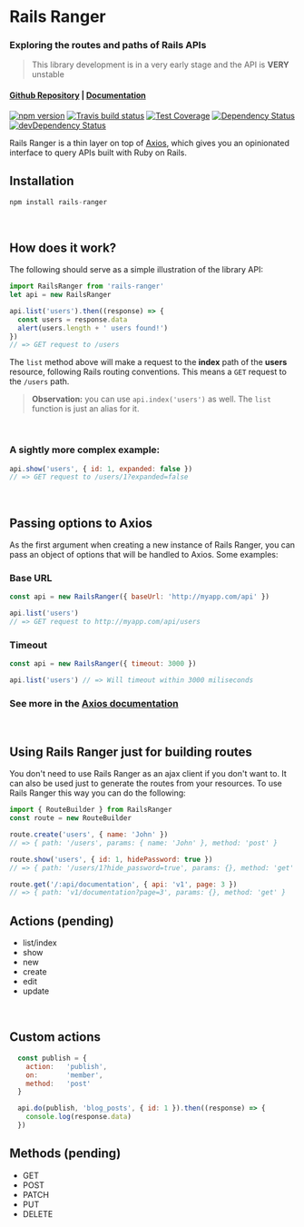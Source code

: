 # Rails Ranger
### Exploring the routes and paths of Rails APIs
> This library development is in a very early stage and the API is **VERY** unstable

#### [Github Repository](https://github.com/victor-am/rails-ranger) | [Documentation](https://victor-am.github.io/rails-ranger)

[![npm version](https://badge.fury.io/js/rails-ranger.svg)](https://badge.fury.io/js/rails-ranger)
[![Travis build status](http://img.shields.io/travis/victor-am/rails-ranger.svg?style=flat)](https://travis-ci.org/victor-am/rails-ranger)
[![Test Coverage](https://codeclimate.com/github/victor-am/rails-ranger/badges/coverage.svg)](https://codeclimate.com/github/victor-am/rails-ranger)
[![Dependency Status](https://david-dm.org/victor-am/rails-ranger.svg)](https://david-dm.org/victor-am/rails-ranger)
[![devDependency Status](https://david-dm.org/victor-am/rails-ranger/dev-status.svg)](https://david-dm.org/victor-am/rails-ranger#info=devDependencies)

Rails Ranger is a thin layer on top of [Axios](https://github.com/mzabriskie/axios), which gives you an opinionated interface to query APIs built with Ruby on Rails.

## Installation
```javascript
npm install rails-ranger
```
<br>

## How does it work?

The following should serve as a simple illustration of the library API:

```javascript
import RailsRanger from 'rails-ranger'
let api = new RailsRanger

api.list('users').then((response) => {
  const users = response.data
  alert(users.length + ' users found!')
})
// => GET request to /users
```

The `list` method above will make a request to the **index** path of the **users** resource, following Rails routing conventions. This means a `GET` request to the `/users` path.

> **Observation:** you can use `api.index('users')` as well. The `list` function is just an alias for it.
<br>

### A sightly more complex example:

```javascript
api.show('users', { id: 1, expanded: false })
// => GET request to /users/1?expanded=false
```
<br>

## Passing options to Axios
As the first argument when creating a new instance of Rails Ranger, you can pass an object of options that will be handled to Axios. Some examples:

### Base URL
```javascript
const api = new RailsRanger({ baseUrl: 'http://myapp.com/api' })

api.list('users')
// => GET request to http://myapp.com/api/users
```

### Timeout
```javascript
const api = new RailsRanger({ timeout: 3000 })

api.list('users') // => Will timeout within 3000 miliseconds
```

### See more in the [Axios documentation](https://github.com/mzabriskie/axios#request-config)
<br>

## Using Rails Ranger just for building routes
You don't need to use Rails Ranger as an ajax client if you don't want to. It can also be used just to generate the routes from your resources. To use Rails Ranger this way you can do the following:

```javascript
import { RouteBuilder } from RailsRanger
const route = new RouteBuilder

route.create('users', { name: 'John' })
// => { path: '/users', params: { name: 'John' }, method: 'post' }

route.show('users', { id: 1, hidePassword: true })
// => { path: '/users/1?hide_password=true', params: {}, method: 'get' }

route.get('/:api/documentation', { api: 'v1', page: 3 })
// => { path: 'v1/documentation?page=3', params: {}, method: 'get' }
```

## Actions (pending)

- list/index
- show
- new
- create
- edit
- update
<br>

## Custom actions

```javascript
  const publish = {
    action:   'publish',
    on:       'member',
    method:   'post'
  }

  api.do(publish, 'blog_posts', { id: 1 }).then((response) => {
    console.log(response.data)
  })
```

## Methods (pending)

- GET
- POST
- PATCH
- PUT
- DELETE
<br>
